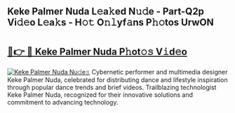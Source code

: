 ## Keke Palmer Nuda L𝚎a𝚔ed N𝚞𝚍e - Part-Q2p Vi𝚍𝚎o L𝚎a𝚔s - H𝚘𝚝 O𝚗𝚕yf𝚊ns P𝚑𝚘tos UrwON

# <h2><a href="http://kf1p1qu.oniu.top/?m=Keke+Palmer+Nuda">🔗👉 🔴 Keke Palmer Nuda P𝚑ot𝚘𝚜 V𝚒d𝚎o</a></h2>

[![Keke Palmer Nuda Nu𝚍e𝚜](https://i.imgur.com/0qMVB7G.gif)](http://kf1p1qu.oniu.top/?m=Keke+Palmer+Nuda)
Cybernetic performer and multimedia designer Keke Palmer Nuda, celebrated for distributing dance and lifestyle inspiration through popular dance trends and brief videos. Trailblazing technologist Keke Palmer Nuda, recognized for their innovative solutions and commitment to advancing technology.  
